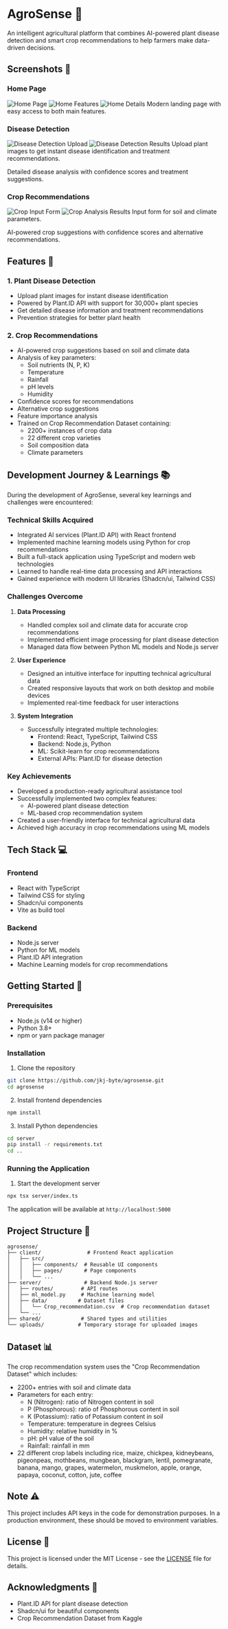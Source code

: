 # AgroSense 🌱

An intelligent agricultural platform that combines AI-powered plant disease detection and smart crop recommendations to help farmers make data-driven decisions.

## Screenshots 📸

### Home Page
![Home Page](screenshots/home.png.png)
![Home Features](screenshots/home1.png.png)
![Home Details](screenshots/home2.png.png)
Modern landing page with easy access to both main features.

### Disease Detection
![Disease Detection Upload](screenshots/disease-detection.png.png)
![Disease Detection Results](screenshots/disease-detection1.png.png)
Upload plant images to get instant disease identification and treatment recommendations.

Detailed disease analysis with confidence scores and treatment suggestions.

### Crop Recommendations
![Crop Input Form](screenshots/crop-recommendation.png.png)
![Crop Analysis Results](screenshots/crop-recommendation1.png.png)
Input form for soil and climate parameters.

AI-powered crop suggestions with confidence scores and alternative recommendations.

## Features 🚀

### 1. Plant Disease Detection
- Upload plant images for instant disease identification
- Powered by Plant.ID API with support for 30,000+ plant species
- Get detailed disease information and treatment recommendations
- Prevention strategies for better plant health

### 2. Crop Recommendations
- AI-powered crop suggestions based on soil and climate data
- Analysis of key parameters:
  - Soil nutrients (N, P, K)
  - Temperature
  - Rainfall
  - pH levels
  - Humidity
- Confidence scores for recommendations
- Alternative crop suggestions
- Feature importance analysis
- Trained on Crop Recommendation Dataset containing:
  - 2200+ instances of crop data
  - 22 different crop varieties
  - Soil composition data
  - Climate parameters

## Development Journey & Learnings 📚

During the development of AgroSense, several key learnings and challenges were encountered:

### Technical Skills Acquired
- Integrated AI services (Plant.ID API) with React frontend
- Implemented machine learning models using Python for crop recommendations
- Built a full-stack application using TypeScript and modern web technologies
- Learned to handle real-time data processing and API interactions
- Gained experience with modern UI libraries (Shadcn/ui, Tailwind CSS)

### Challenges Overcome
1. **Data Processing**
   - Handled complex soil and climate data for accurate crop recommendations
   - Implemented efficient image processing for plant disease detection
   - Managed data flow between Python ML models and Node.js server

2. **User Experience**
   - Designed an intuitive interface for inputting technical agricultural data
   - Created responsive layouts that work on both desktop and mobile devices
   - Implemented real-time feedback for user interactions

3. **System Integration**
   - Successfully integrated multiple technologies:
     - Frontend: React, TypeScript, Tailwind CSS
     - Backend: Node.js, Python
     - ML: Scikit-learn for crop recommendations
     - External APIs: Plant.ID for disease detection

### Key Achievements
- Developed a production-ready agricultural assistance tool
- Successfully implemented two complex features:
  - AI-powered plant disease detection
  - ML-based crop recommendation system
- Created a user-friendly interface for technical agricultural data
- Achieved high accuracy in crop recommendations using ML models

## Tech Stack 💻

### Frontend
- React with TypeScript
- Tailwind CSS for styling
- Shadcn/ui components
- Vite as build tool

### Backend
- Node.js server
- Python for ML models
- Plant.ID API integration
- Machine Learning models for crop recommendations

## Getting Started 🏁

### Prerequisites
- Node.js (v14 or higher)
- Python 3.8+
- npm or yarn package manager

### Installation

1. Clone the repository
```bash
git clone https://github.com/jkj-byte/agrosense.git
cd agrosense
```

2. Install frontend dependencies
```bash
npm install
```

3. Install Python dependencies
```bash
cd server
pip install -r requirements.txt
cd ..
```

### Running the Application

1. Start the development server
```bash
npx tsx server/index.ts
```

The application will be available at `http://localhost:5000`

## Project Structure 📁

```
agrosense/
├── client/               # Frontend React application
│   ├── src/
│   │   ├── components/  # Reusable UI components
│   │   ├── pages/       # Page components
│   │   └── ...
├── server/              # Backend Node.js server
│   ├── routes/         # API routes
│   ├── ml_model.py     # Machine learning model
│   ├── data/          # Dataset files
│   │   └── Crop_recommendation.csv  # Crop recommendation dataset
│   └── ...
├── shared/             # Shared types and utilities
└── uploads/           # Temporary storage for uploaded images
```

## Dataset 📊

The crop recommendation system uses the "Crop Recommendation Dataset" which includes:
- 2200+ entries with soil and climate data
- Parameters for each entry:
  - N (Nitrogen): ratio of Nitrogen content in soil
  - P (Phosphorous): ratio of Phosphorous content in soil
  - K (Potassium): ratio of Potassium content in soil
  - Temperature: temperature in degrees Celsius
  - Humidity: relative humidity in %
  - pH: pH value of the soil
  - Rainfall: rainfall in mm
- 22 different crop labels including rice, maize, chickpea, kidneybeans, pigeonpeas, mothbeans, mungbean, blackgram, lentil, pomegranate, banana, mango, grapes, watermelon, muskmelon, apple, orange, papaya, coconut, cotton, jute, coffee

## Note ⚠️
This project includes API keys in the code for demonstration purposes. In a production environment, these should be moved to environment variables.

## License 📝

This project is licensed under the MIT License - see the [LICENSE](LICENSE) file for details.

## Acknowledgments 🙏

- Plant.ID API for plant disease detection
- Shadcn/ui for beautiful components
- Crop Recommendation Dataset from Kaggle
